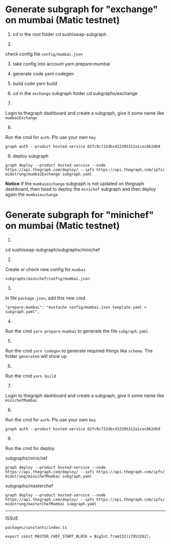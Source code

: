 # Generate subgraph for "exchange" on mumbai (Matic testnet)

1. cd in the root folder
cd sushiswap-subgraph

2. 
check config file `config/mumbai.json`

3. take config into account
yarn prepare:mumbai

4. generate code
yarn codegen

5. build code
yarn build

6. cd in the `exchange` subgraph folder
cd subgraphs/exchange

7.
Login to thegraph dashboard and create a subgraph, give it some name like `mumbaiExchange`

8.
Run the cmd for `auth`. Pls use your own `key`

`graph auth --product hosted-service 62fc9c732dbc432395312a1cec862db9`

9. deploy subgraph

`graph deploy --product hosted-service --node https://api.thegraph.com/deploy/ --ipfs https://api.thegraph.com/ipfs/ midotrung/mumbaiExchange subgraph.yaml`

**Notice**
If the `mumbaiexchange` subgraph is not updated on thegraph dashboard, then head to deploy the 
`minichef` subgraph and then deploy again the `mumbaiexchange`


# Generate subgraph for "minichef" on mumbai (Matic testnet)

1. 
cd sushiswap-subgraph/subgraphs/minichef

2.
Create or check new config for `mumbai`

`subgraphs/minichef/config/mumbai.json`

3.
In file `package.json`, add this new cmd

`"prepare:mumbai": "mustache config/mumbai.json template.yaml > subgraph.yaml",`

4.
Run the cmd `yarn prepare:mumbai` to generate the file `subgraph.yaml`

5.
Run the cmd `yarn codegen` to generate required things like `schema`.
The folder `generated` will show up

6.
Run the cmd `yarn build`

7.
Login to thegraph dashboard and create a subgraph, give it some name like `minichefMumbai`

8.
Run the cmd for `auth`. Pls use your own `key`

`graph auth --product hosted-service 62fc9c732dbc432395312a1cec862db9`

9.
Run the cmd for deploy

subgraphs/minichef

`graph deploy --product hosted-service --node https://api.thegraph.com/deploy/ --ipfs https://api.thegraph.com/ipfs/ midotrung/minichefMumbai subgraph.yaml`


subgraphs/masterchef

`graph deploy --product hosted-service --node https://api.thegraph.com/deploy/ --ipfs https://api.thegraph.com/ipfs/ midotrung/masterChefMumbai subgraph.yaml`

------------------

ISSUE

`packages/constants/index.ts`

```
export const MASTER_CHEF_START_BLOCK = BigInt.fromI32(17953262);
```